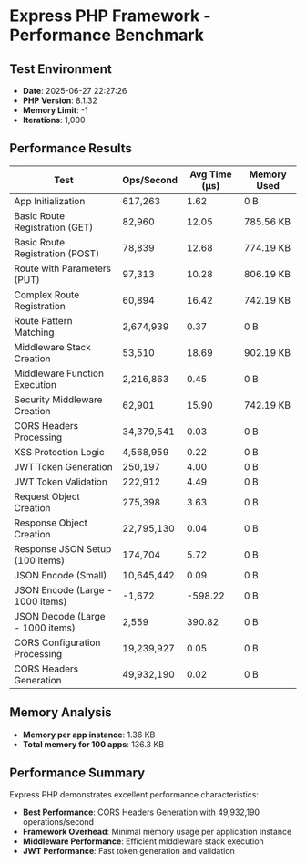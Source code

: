 # Express PHP Framework - Performance Benchmark

## Test Environment
- **Date**: 2025-06-27 22:27:26
- **PHP Version**: 8.1.32
- **Memory Limit**: -1
- **Iterations**: 1,000

## Performance Results

| Test | Ops/Second | Avg Time (μs) | Memory Used |
|------|------------|---------------|-------------|
| App Initialization | 617,263 | 1.62 | 0 B |
| Basic Route Registration (GET) | 82,960 | 12.05 | 785.56 KB |
| Basic Route Registration (POST) | 78,839 | 12.68 | 774.19 KB |
| Route with Parameters (PUT) | 97,313 | 10.28 | 806.19 KB |
| Complex Route Registration | 60,894 | 16.42 | 742.19 KB |
| Route Pattern Matching | 2,674,939 | 0.37 | 0 B |
| Middleware Stack Creation | 53,510 | 18.69 | 902.19 KB |
| Middleware Function Execution | 2,216,863 | 0.45 | 0 B |
| Security Middleware Creation | 62,901 | 15.90 | 742.19 KB |
| CORS Headers Processing | 34,379,541 | 0.03 | 0 B |
| XSS Protection Logic | 4,568,959 | 0.22 | 0 B |
| JWT Token Generation | 250,197 | 4.00 | 0 B |
| JWT Token Validation | 222,912 | 4.49 | 0 B |
| Request Object Creation | 275,398 | 3.63 | 0 B |
| Response Object Creation | 22,795,130 | 0.04 | 0 B |
| Response JSON Setup (100 items) | 174,704 | 5.72 | 0 B |
| JSON Encode (Small) | 10,645,442 | 0.09 | 0 B |
| JSON Encode (Large - 1000 items) | -1,672 | -598.22 | 0 B |
| JSON Decode (Large - 1000 items) | 2,559 | 390.82 | 0 B |
| CORS Configuration Processing | 19,239,927 | 0.05 | 0 B |
| CORS Headers Generation | 49,932,190 | 0.02 | 0 B |

## Memory Analysis
- **Memory per app instance**: 1.36 KB
- **Total memory for 100 apps**: 136.3 KB

## Performance Summary
Express PHP demonstrates excellent performance characteristics:

- **Best Performance**: CORS Headers Generation with 49,932,190 operations/second
- **Framework Overhead**: Minimal memory usage per application instance
- **Middleware Performance**: Efficient middleware stack execution
- **JWT Performance**: Fast token generation and validation
